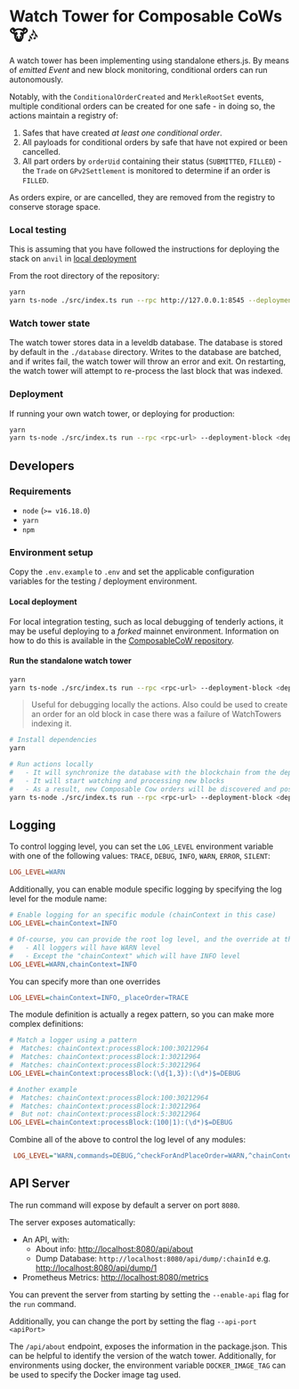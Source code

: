 # Watch Tower for Composable CoWs 🐮🎶

A watch tower has been implementing using standalone ethers.js. By means of _emitted Event_ and new block monitoring, conditional orders can run autonomously.

Notably, with the `ConditionalOrderCreated` and `MerkleRootSet` events, multiple conditional orders can be created for one safe - in doing so, the actions maintain a registry of:

1. Safes that have created _at least one conditional order_.
2. All payloads for conditional orders by safe that have not expired or been cancelled.
3. All part orders by `orderUid` containing their status (`SUBMITTED`, `FILLED`) - the `Trade` on `GPv2Settlement` is monitored to determine if an order is `FILLED`.

As orders expire, or are cancelled, they are removed from the registry to conserve storage space.

### Local testing

This is assuming that you have followed the instructions for deploying the stack on `anvil` in [local deployment](#Local-deployment)

From the root directory of the repository:

```bash
yarn
yarn ts-node ./src/index.ts run --rpc http://127.0.0.1:8545 --deployment-block <deployment-block> --contract-address <contract-address> --page-size 0
```

### Watch tower state

The watch tower stores data in a leveldb database. The database is stored by default in the `./database` directory. Writes to the database are batched, and if writes fail, the watch tower will throw an error and exit. On restarting, the watch tower will attempt to re-process the last block that was indexed.

### Deployment

If running your own watch tower, or deploying for production:

```bash
yarn
yarn ts-node ./src/index.ts run --rpc <rpc-url> --deployment-block <deployment-block> --contract-address <contract-address> --page-size 0
```

## Developers

### Requirements

- `node` (`>= v16.18.0`)
- `yarn`
- `npm`

### Environment setup

Copy the `.env.example` to `.env` and set the applicable configuration variables for the testing / deployment environment.

#### Local deployment

For local integration testing, such as local debugging of tenderly actions, it may be useful deploying to a _forked_ mainnet environment. Information on how to do this is available in the [ComposableCoW repository](https://github.com/cowprotocol/composable-cow).

#### Run the standalone watch tower

```bash
yarn
yarn ts-node ./src/index.ts run --rpc <rpc-url> --deployment-block <deployment-block> --page-size 0
```

> Useful for debugging locally the actions. Also could be used to create an order for an old block in case there was a failure of WatchTowers indexing it.

```bash
# Install dependencies
yarn

# Run actions locally
#   - It will synchronize the database with the blockchain from the deployment block
#   - It will start watching and processing new blocks
#   - As a result, new Composable Cow orders will be discovered and posted to the OrderBook API
yarn ts-node ./src/index.ts run --rpc <rpc-url> --deployment-block <deployment-block> --page-size 0
```

## Logging

To control logging level, you can set the `LOG_LEVEL` environment variable with one of the following values: `TRACE`, `DEBUG`, `INFO`, `WARN`, `ERROR`, `SILENT`:

```ini
LOG_LEVEL=WARN
```

Additionally, you can enable module specific logging by specifying the log level for the module name:

```ini
# Enable logging for an specific module (chainContext in this case)
LOG_LEVEL=chainContext=INFO

# Of-course, you can provide the root log level, and the override at the same time
#   - All loggers will have WARN level
#   - Except the "chainContext" which will have INFO level
LOG_LEVEL=WARN,chainContext=INFO
```

You can specify more than one overrides

```ini
LOG_LEVEL=chainContext=INFO,_placeOrder=TRACE
```

The module definition is actually a regex pattern, so you can make more complex definitions:

```ini
# Match a logger using a pattern
#  Matches: chainContext:processBlock:100:30212964
#  Matches: chainContext:processBlock:1:30212964
#  Matches: chainContext:processBlock:5:30212964
LOG_LEVEL=chainContext:processBlock:(\d{1,3}):(\d*)$=DEBUG

# Another example
#  Matches: chainContext:processBlock:100:30212964
#  Matches: chainContext:processBlock:1:30212964
#  But not: chainContext:processBlock:5:30212964
LOG_LEVEL=chainContext:processBlock:(100|1):(\d*)$=DEBUG
```

Combine all of the above to control the log level of any modules:

```ini
 LOG_LEVEL="WARN,commands=DEBUG,^checkForAndPlaceOrder=WARN,^chainContext=INFO,_checkForAndPlaceOrder:1:=INFO" yarn ts-node ./src/index.ts
```

## API Server

The run command will expose by default a server on port `8080`.

The server exposes automatically:

- An API, with:
  - About info: [http://localhost:8080/api/about](http://localhost:8080/api/about)
  - Dump Database: `http://localhost:8080/api/dump/:chainId` e.g. [http://localhost:8080/api/dump/1](http://localhost:8080/api/dump/1)
- Prometheus Metrics: [http://localhost:8080/metrics](http://localhost:8080/metrics)

You can prevent the server from starting by setting the `--enable-api` flag for the `run` command.

Additionally, you can change the port by setting the flag `--api-port <apiPort>`

The `/api/about` endpoint, exposes the information in the package.json. This can be helpful to identify the version of the watch tower. Additionally, for environments using docker, the environment variable `DOCKER_IMAGE_TAG` can be used to specify the Docker image tag used.
